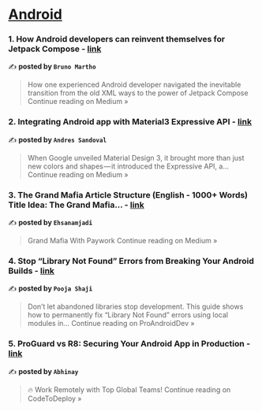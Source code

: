 
<h1><a href=https://medium.com/tag/android/recommended target="_blank" rel="noopener noreferrer">Android</a></h1>
<h3>1. How Android developers can reinvent themselves for Jetpack Compose - <a href="https://medium.com/@bjmartho/how-android-developers-can-reinvent-themselves-for-jetpack-compose-7028170f8fc8?source=rss------android-5" target="_blank" rel="noopener noreferrer">link</a></h3>

✍️ **posted by `Bruno Martho`**

<blockquote>How one experienced Android developer navigated the inevitable transition from the old XML ways to the power of Jetpack Compose
Continue reading on Medium »</blockquote>

<h3>2. Integrating Android app with Material3 Expressive API - <a href="https://andresand.medium.com/integrating-android-app-with-material3-expressive-api-a088438c5b4a?source=rss------android-5" target="_blank" rel="noopener noreferrer">link</a></h3>

✍️ **posted by `Andres Sandoval`**

<blockquote>When Google unveiled Material Design 3, it brought more than just new colors and shapes — it introduced the Expressive API, a…
Continue reading on Medium »</blockquote>

<h3>3.  The Grand Mafia Article Structure (English - 1000+ Words)
Title Idea: The Grand Mafia… - <a href="https://medium.com/@ehsanamjadi2580/the-grand-mafia-article-structure-english-1000-words-title-idea-the-grand-mafia-01bd9f5cda87?source=rss------android-5" target="_blank" rel="noopener noreferrer">link</a></h3>

✍️ **posted by `Ehsanamjadi`**

<blockquote>Grand Mafia With Paywork
Continue reading on Medium »</blockquote>

<h3>4. Stop “Library Not Found” Errors from Breaking Your Android Builds - <a href="https://proandroiddev.com/the-smart-way-to-fix-library-not-found-errors-in-old-android-projects-6700b70a132d?source=rss------android-5" target="_blank" rel="noopener noreferrer">link</a></h3>

✍️ **posted by `Pooja Shaji`**

<blockquote>Don’t let abandoned libraries stop development. This guide shows how to permanently fix “Library Not Found” errors using local modules in…
Continue reading on ProAndroidDev »</blockquote>

<h3>5. ProGuard vs R8: Securing Your Android App in Production - <a href="https://medium.com/codetodeploy/proguard-vs-r8-securing-your-android-app-in-production-24307d0305b2?source=rss------android-5" target="_blank" rel="noopener noreferrer">link</a></h3>

✍️ **posted by `Abhinay`**

<blockquote>🔥 Work Remotely with Top Global Teams!
Continue reading on CodeToDeploy »</blockquote>

